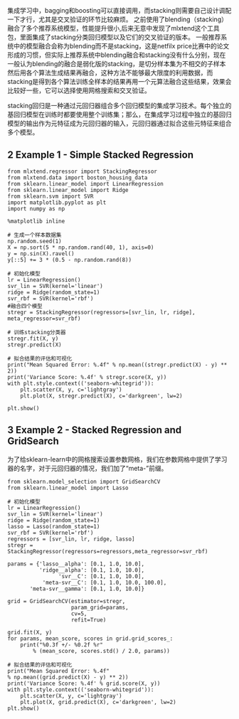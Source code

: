 集成学习中，bagging和boosting可以直接调用，而stacking则需要自己设计调配一下才行，尤其是交叉验证的环节比较麻烦。
之前使用了blending（stacking）融合了多个推荐系统模型，性能提升很小,后来无意中发现了mlxtend这个工具包，里面集成了stacking分类回归模型以及它们的交叉验证的版本。
一般推荐系统中的模型融合会称为blending而不是stacking，这是netfilx price比赛中的论文形成的习惯，但实际上推荐系统中blending融合和stacking没有什么分别，现在一般认为blending的融合是弱化版的stacking，是切分样本集为不相交的子样本然后用各个算法生成结果再融合，这种方法不能够最大限度的利用数据，而stacking是得到各个算法训练全样本的结果再用一个元算法融合这些结果，效果会比较好一些，它可以选择使用网格搜索和交叉验证。

stacking回归是一种通过元回归器组合多个回归模型的集成学习技术。每个独立的基回归模型在训练时都要使用整个训练集；那么，在集成学习过程中独立的基回归模型的输出作为元特征成为元回归器的输入，元回归器通过拟合这些元特征来组合多个模型。

## 2 Example 1 - Simple Stacked Regression
```
from mlxtend.regressor import StackingRegressor
from mlxtend.data import boston_housing_data
from sklearn.linear_model import LinearRegression
from sklearn.linear_model import Ridge
from sklearn.svm import SVR
import matplotlib.pyplot as plt
import numpy as np

%matplotlib inline

# 生成一个样本数据集
np.random.seed(1)
X = np.sort(5 * np.random.rand(40, 1), axis=0)
y = np.sin(X).ravel()
y[::5] += 3 * (0.5 - np.random.rand(8))

# 初始化模型
lr = LinearRegression()
svr_lin = SVR(kernel='linear')
ridge = Ridge(random_state=1)
svr_rbf = SVR(kernel='rbf')
#融合四个模型
stregr = StackingRegressor(regressors=[svr_lin, lr, ridge], meta_regressor=svr_rbf)

# 训练stacking分类器
stregr.fit(X, y)
stregr.predict(X)

# 拟合结果的评估和可视化
print("Mean Squared Error: %.4f" % np.mean((stregr.predict(X) - y) ** 2))
print('Variance Score: %.4f' % stregr.score(X, y))
with plt.style.context(('seaborn-whitegrid')):
    plt.scatter(X, y, c='lightgray')
    plt.plot(X, stregr.predict(X), c='darkgreen', lw=2)

plt.show()
```

## 3 Example 2 - Stacked Regression and GridSearch
为了给sklearn-learn中的网格搜索设置参数网格，我们在参数网格中提供了学习器的名字，对于元回归器的情况，我们加了“meta-”前缀。
```
from sklearn.model_selection import GridSearchCV
from sklearn.linear_model import Lasso

# 初始化模型
lr = LinearRegression()
svr_lin = SVR(kernel='linear')
ridge = Ridge(random_state=1)
lasso = Lasso(random_state=1)
svr_rbf = SVR(kernel='rbf')
regressors = [svr_lin, lr, ridge, lasso]
stregr = StackingRegressor(regressors=regressors,meta_regressor=svr_rbf)

params = {'lasso__alpha': [0.1, 1.0, 10.0],
          'ridge__alpha': [0.1, 1.0, 10.0],
                'svr__C': [0.1, 1.0, 10.0],
           'meta-svr__C': [0.1, 1.0, 10.0, 100.0],
       'meta-svr__gamma': [0.1, 1.0, 10.0]}

grid = GridSearchCV(estimator=stregr,
                    param_grid=params,
                    cv=5,
                    refit=True)

grid.fit(X, y)
for params, mean_score, scores in grid.grid_scores_:
    print("%0.3f +/- %0.2f %r"
        % (mean_score, scores.std() / 2.0, params))

# 拟合结果的评估和可视化
print("Mean Squared Error: %.4f"
% np.mean((grid.predict(X) - y) ** 2))
print('Variance Score: %.4f' % grid.score(X, y))
with plt.style.context(('seaborn-whitegrid')):
    plt.scatter(X, y, c='lightgray')
    plt.plot(X, grid.predict(X), c='darkgreen', lw=2)
plt.show()
```